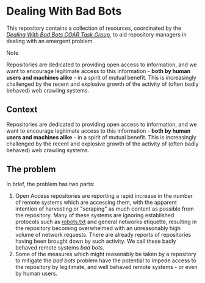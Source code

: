 # Dealing With Bad Bots
This repository contains a collection of resources, coordinated by the *[Dealing With Bad Bots COAR Task Group](./Task%20Group/)*, to aid repository managers in dealing with an emergent problem.


> [!NOTE]
> Repositories are dedicated to providing open access to information, and we want to encourage legitimate access to this information - **both by human users and machines alike** - in a spirit of mutual benefit. This is increasingly challenged by the recent and explosive growth of the activity of (often badly behaved) web crawling systems.


## Context

Repositories are dedicated to providing open access to information, and we want to encourage legitimate access to this information - **both by human users and machines alike** - in a spirit of mutual benefit. This is increasingly challenged by the recent and explosive growth of the activity of (often badly behaved) web crawling systems.

## The problem

In brief, the problem has two parts:

1. Open Access repositories are reporting a rapid increase in the number of remote systems which are accessing them, with the apparent intention of harvesting or "scraping" as much content as possible from the repository. Many of these systems are ignoring established protocols such as [robots.txt](https://en.wikipedia.org/wiki/Robots.txt) and general networks etiquette, resulting in the repository becoming overwhelmed with an unreasonably high volume of network requests. There are already reports of repositories having been brought down by such activity. We call these badly behaved remote systems *bad bots*.
2. Some of the measures which might reasonably be taken by a repository to mitigate the *bad bots* problem have the potential to impede access to the repository by legitimate, and well behaved remote systems - or even by human users.

